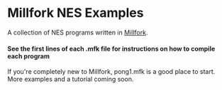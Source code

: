 # Millfork NES Examples
A collection of NES programs written in [Millfork](https://karols.github.io/millfork/).

#### See the first lines of each .mfk file for instructions on how to compile each program

If you're completely new to Millfork, pong1.mfk is a good place to start.  More examples and a tutorial coming soon.